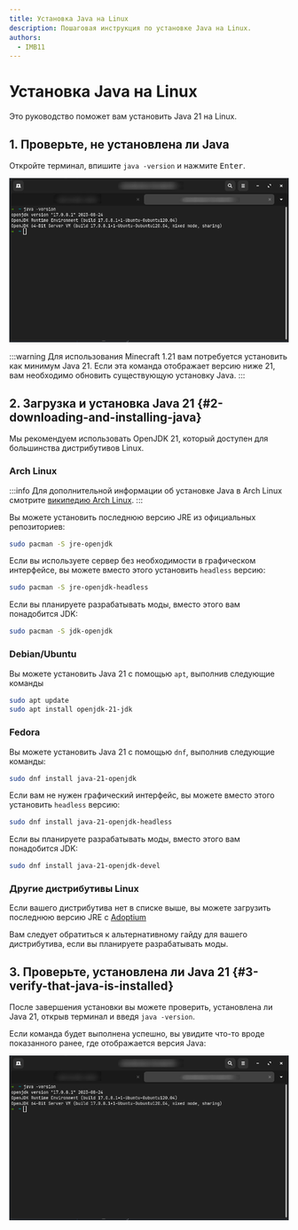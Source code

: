 ```yaml
---
title: Установка Java на Linux
description: Пошаговая инструкция по установке Java на Linux.
authors:
  - IMB11
---
```


# Установка Java на Linux

Это руководство поможет вам установить Java 21 на Linux.

## 1. Проверьте, не установлена ли Java

Откройте терминал, впишите `java -version` и нажмите <kbd>Enter</kbd>.

![Терминал с введённой командой "java -version"](/assets/players/installing-java/linux-java-version.png)

:::warning
Для использования Minecraft 1.21 вам потребуется установить как минимум Java 21. Если эта команда отображает версию ниже 21, вам необходимо обновить существующую установку Java.
:::

## 2. Загрузка и установка Java 21 {#2-downloading-and-installing-java}

Мы рекомендуем использовать OpenJDK 21, который доступен для большинства дистрибутивов Linux.

### Arch Linux

:::info
Для дополнительной информации об установке Java в Arch Linux смотрите [википедию Arch Linux](https://wiki.archlinux.org/title/Java_\\\(Русский\\\)).
:::

Вы можете установить последнюю версию JRE из официальных репозиториев:

```sh
sudo pacman -S jre-openjdk
```

Если вы используете сервер без необходимости в графическом интерфейсе, вы можете вместо этого установить `headless` версию:

```sh
sudo pacman -S jre-openjdk-headless
```

Если вы планируете разрабатывать моды, вместо этого вам понадобится JDK:

```sh
sudo pacman -S jdk-openjdk
```

### Debian/Ubuntu

Вы можете установить Java 21 с помощью `apt`, выполнив следующие команды

```sh
sudo apt update
sudo apt install openjdk-21-jdk
```

### Fedora

Вы можете установить Java 21 с помощью `dnf`, выполнив следующие команды:

```sh
sudo dnf install java-21-openjdk
```

Если вам не нужен графический интерфейс, вы можете вместо этого установить `headless` версию:

```sh
sudo dnf install java-21-openjdk-headless
```

Если вы планируете разрабатывать моды, вместо этого вам понадобится JDK:

```sh
sudo dnf install java-21-openjdk-devel
```

### Другие дистрибутивы Linux

Если вашего дистрибутива нет в списке выше, вы можете загрузить последнюю версию JRE с [Adoptium](https://adoptium.net/temurin/)

Вам следует обратиться к альтернативному гайду для вашего дистрибутива, если вы планируете разрабатывать моды.

## 3. Проверьте, установлена ​​ли Java 21 {#3-verify-that-java-is-installed}

После завершения установки вы можете проверить, установлена ​​ли Java 21, открыв терминал и введя `java -version`.

Если команда будет выполнена успешно, вы увидите что-то вроде показанного ранее, где отображается версия Java:

![Терминал с введённой командой "java -version"](/assets/players/installing-java/linux-java-version.png)
